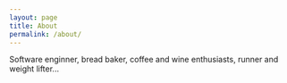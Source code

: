```yaml
---
layout: page
title: About
permalink: /about/
---
```


Software enginner, bread baker, coffee and wine enthusiasts, runner and weight lifter...
